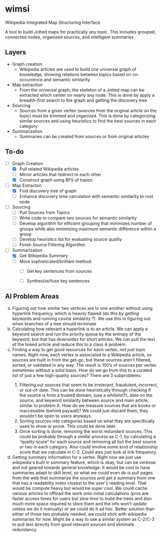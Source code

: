 # wimsi
Wikipedia-Integrated Map Structuring Interface

A tool to build Jotted maps for practically any topic. This includes grouped, connected nodes, organized sources, and intelligent summaries

## Layers

- Graph creation
  - Wikipedia articles are used to build one universal graph of knowledge, showing relations between topics based on co-occurrence and semantic similarity
- Map extraction
  - From the universal graph, the skeleton of a Jotted map can be extracted which center on nearly any node. This is done by apply a breadth-first search to the graph and getting the discovery tree. 
- Sourcing
  - Sources from a given vertex (sources from the original article on the topic) must be trimmed and organized. This is done by categorizing similar sources and using heuristics to find the best sources in each category
- Summarization
  - Summaries can be created from sources or from original articles

## To-do

- [ ] Graph Creation
  - [x] Pull related Wikipedia articles
  - [ ] Mirror articles that redirect to each other
  - [x] Construct graph using BFS of topics
- [ ] Map Extracton
  - [x] Find discovery tree of graph
  - [ ] Enhance discovery time calculation with semantic similarity to root node
- [ ] Sourcing
  - [ ] Pull Sources from Topics
  - [ ] Write code to compare two sources for semantic similarity
  - [ ] Develop algorithm for efficient grouping that minimizes number of groups while also minimizing maximum semantic difference within a group
  - [ ] Develop heuristics list for evaluating source quality
  - [ ] Finish Source Filtering Algorithm
- [ ] Summarization
  - [x] Get Wikipedia Summary
  - [ ] More sophisticated/brilliant method:
    - [ ] Get key sentences from sources
    - [ ] Synthesize/fuse key sentences



## AI Problem Areas

<ol type="a">
  <li>Figuring out how similar two vertices are to one another without using hyperlink frequency, which is heavily flawed (do this by getting keywords and running cosine similarity ?). We use this in figuring out when branches of a tree should terminate</li>
  <li>Calculating how relevant a hyperlink is to an article. We can apply a keyword search and run the priority queue by the entropy of the keyword, but that has downsides for short articles. We can pull the text of the linked article and reduce this to a class A problem.</li>
  <li>Finding a way to get good resources for each vertex, not just topic names. Right now, each vertex is associated to a Wikipedia article, so sources are built in from the get-go, but these sources aren't filtered, sorted, or validated in any way. The result is 100’s of sources per vertex sometimes without a solid basis. How do we go from this to a curated list of just a few high-quality sources? There are 3 subproblems:</li>
  <ol type = "1">
  <li>Filtering out sources that seem to be irrelevant, fraudulent, incorrect, or out-of-date. This can be done heuristically through checking if the source is from a trusted domain, (use a whitelist?), date on the source, and keyword similarity between source and main article, similar to problem A. How do we measure sources that are books or inaccessible (behind paywall)? We could just discard them; they wouldn’t be open to users anyways.</li>
  <li>Sorting sources into categories based on what they are specifically used to show or prove. This could be done later.</li>
  <li>Once sorting is done, removing the worst redundant sources. This could be probably through a similar process as C-1, by calculating a “quality score” for each source and removing all but the best source or two in each category. Also could involve some kind of relationship score that we calculate in C-2. Could also just look at link frequency. </li>
  </ol>
  </li>
  <li>Getting summary information for a vertex. Right now we just use wikipedia's built in summary feature, which is okay, but can be verbose and not geared towards general knowledge. It would be cool to have summaries adapt to skill level, so what we could even do is pull pages from the web that summarize the sources and get a summary from one that has a readability index closest to the user's reading level. That would be compute heavy but would be super cool. We could cache various articles to offload the work onto initial calculations (pros are faster access times for users but slow time to build the trees and also much more space required to store them and the info won't update unless we do it manually) or we could do it ad hoc. Better solution than either of those two probably needed, we could stick with wikipedia summaries for now. Might be a way to use a similar system as C-2/C-3 to pull text directly from good relevant sources and eliminate redundancy.</li>
</ol>
